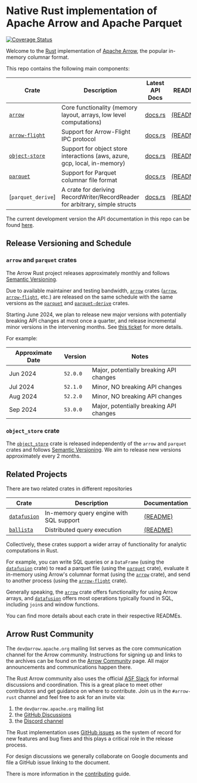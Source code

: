 <!---
  Licensed to the Apache Software Foundation (ASF) under one
  or more contributor license agreements.  See the NOTICE file
  distributed with this work for additional information
  regarding copyright ownership.  The ASF licenses this file
  to you under the Apache License, Version 2.0 (the
  "License"); you may not use this file except in compliance
  with the License.  You may obtain a copy of the License at

    http://www.apache.org/licenses/LICENSE-2.0

  Unless required by applicable law or agreed to in writing,
  software distributed under the License is distributed on an
  "AS IS" BASIS, WITHOUT WARRANTIES OR CONDITIONS OF ANY
  KIND, either express or implied.  See the License for the
  specific language governing permissions and limitations
  under the License.
-->

# Native Rust implementation of Apache Arrow and Apache Parquet

[![Coverage Status](https://codecov.io/gh/apache/arrow-rs/rust/branch/master/graph/badge.svg)](https://codecov.io/gh/apache/arrow-rs?branch=master)

Welcome to the [Rust][rust] implementation of [Apache Arrow], the popular in-memory columnar format.

This repo contains the following main components:

| Crate             | Description                                                                 | Latest API Docs                                 | README                           |
| ----------------- | --------------------------------------------------------------------------- | ----------------------------------------------- | -------------------------------- |
| [`arrow`]         | Core functionality (memory layout, arrays, low level computations)          | [docs.rs](https://docs.rs/arrow/latest)         | [(README)][arrow-readme]         |
| [`arrow-flight`]  | Support for Arrow-Flight IPC protocol                                       | [docs.rs](https://docs.rs/arrow-flight/latest)  | [(README)][flight-readme]        |
| [`object-store`]  | Support for object store interactions (aws, azure, gcp, local, in-memory)   | [docs.rs](https://docs.rs/object_store/latest)  | [(README)][objectstore-readme]   |
| [`parquet`]       | Support for Parquet columnar file format                                    | [docs.rs](https://docs.rs/parquet/latest)       | [(README)][parquet-readme]       |
| [`parquet_derive`]| A crate for deriving RecordWriter/RecordReader for arbitrary, simple structs| [docs.rs](https://docs.rs/parquet-derive/latest)| [(README)][parquet-derive-readme]|

The current development version the API documentation in this repo can be found [here](https://arrow.apache.org/rust).

[apache arrow]: https://arrow.apache.org/
[`arrow`]: https://crates.io/crates/arrow
[`parquet`]: https://crates.io/crates/parquet
[`parquet-derive`]: https://crates.io/crates/parquet-derive
[`arrow-flight`]: https://crates.io/crates/arrow-flight
[`object-store`]: https://crates.io/crates/object-store

## Release Versioning and Schedule

### `arrow` and `parquet` crates

The Arrow Rust project releases approximately monthly and follows [Semantic
Versioning].

Due to available maintainer and testing bandwidth, [`arrow`] crates ([`arrow`],
[`arrow-flight`], etc.) are released on the same schedule with the same versions
as the [`parquet`] and [`parquet-derive`] crates.

Starting June 2024, we plan to release new major versions with potentially
breaking API changes at most once a quarter, and release incremental minor versions in
the intervening months. See [this ticket] for more details.

For example:

| Approximate Date | Version  | Notes                                   |
| ---------------- | -------- | --------------------------------------- |
| Jun 2024         | `52.0.0` | Major, potentially breaking API changes |
| Jul 2024         | `52.1.0` | Minor, NO breaking API changes          |
| Aug 2024         | `52.2.0` | Minor, NO breaking API changes          |
| Sep 2024         | `53.0.0` | Major, potentially breaking API changes |

[this ticket]: https://github.com/apache/arrow-rs/issues/5368
[semantic versioning]: https://semver.org/

### `object_store` crate

The [`object_store`] crate is released independently of the `arrow` and
`parquet` crates and follows [Semantic Versioning]. We aim to release new
versions approximately every 2 months.

[`object_store`]: https://crates.io/crates/object_store

## Related Projects

There are two related crates in different repositories

| Crate          | Description                             | Documentation                 |
| -------------- | --------------------------------------- | ----------------------------- |
| [`datafusion`] | In-memory query engine with SQL support | [(README)][datafusion-readme] |
| [`ballista`]   | Distributed query execution             | [(README)][ballista-readme]   |

[`datafusion`]: https://crates.io/crates/datafusion
[`ballista`]: https://crates.io/crates/ballista

Collectively, these crates support a wider array of functionality for analytic computations in Rust.

For example, you can write SQL queries or a `DataFrame` (using the
[`datafusion`] crate) to read a parquet file (using the [`parquet`] crate),
evaluate it in-memory using Arrow's columnar format (using the [`arrow`] crate),
and send to another process (using the [`arrow-flight`] crate).

Generally speaking, the [`arrow`] crate offers functionality for using Arrow
arrays, and [`datafusion`] offers most operations typically found in SQL,
including `join`s and window functions.

You can find more details about each crate in their respective READMEs.

## Arrow Rust Community

The `dev@arrow.apache.org` mailing list serves as the core communication channel for the Arrow community. Instructions for signing up and links to the archives can be found on the [Arrow Community](https://arrow.apache.org/community/) page. All major announcements and communications happen there.

The Rust Arrow community also uses the official [ASF Slack](https://s.apache.org/slack-invite) for informal discussions and coordination. This is
a great place to meet other contributors and get guidance on where to contribute. Join us in the `#arrow-rust` channel and feel free to ask for an invite via:

1. the `dev@arrow.apache.org` mailing list
2. the [GitHub Discussions][discussions]
3. the [Discord channel](https://discord.gg/YAb2TdazKQ)

The Rust implementation uses [GitHub issues][issues] as the system of record for new features and bug fixes and
this plays a critical role in the release process.

For design discussions we generally collaborate on Google documents and file a GitHub issue linking to the document.

There is more information in the [contributing] guide.

[rust]: https://www.rust-lang.org/
[arrow-readme]: arrow/README.md
[contributing]: CONTRIBUTING.md
[parquet-readme]: parquet/README.md
[flight-readme]: arrow-flight/README.md
[datafusion-readme]: https://github.com/apache/datafusion/blob/main/README.md
[ballista-readme]: https://github.com/apache/datafusion-ballista/blob/main/README.md
[objectstore-readme]: object_store/README.md
[parquet-derive-readme]: parquet_derive/README.md
[issues]: https://github.com/apache/arrow-rs/issues
[discussions]: https://github.com/apache/arrow-rs/discussions
